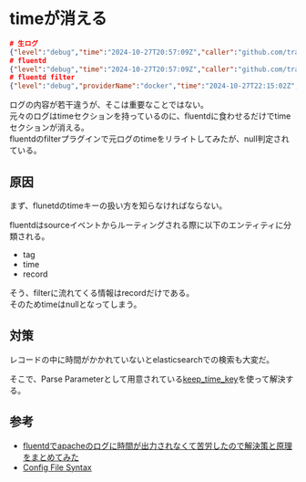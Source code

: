 # timeが消える

```json
# 生ログ
{"level":"debug","time":"2024-10-27T20:57:09Z","caller":"github.com/traefik/traefik/v3/pkg/server/service/loadbalancer/wrr/wrr.go:196","message":"Service selected by WRR: 9521481a639cb9b5"}
# fluentd
{"level":"debug","time":"2024-10-27T20:57:09Z","caller":"github.com/traefik/traefik/v3/pkg/server/service/loadbalancer/wrr/wrr.go:196","message":"Service selected by WRR: 9521481a639cb9b5"}
# fluentd filter
{"level":"debug","providerName":"docker","time":"2024-10-27T22:15:02Z","caller":"github.com/traefik/traefik/v3/pkg/server/configurationwatcher.go:127","message":"Skipping unchanged configuration"}
```

ログの内容が若干違うが、そこは重要なことではない。  
元々のログはtimeセクションを持っているのに、fluentdに食わせるだけでtimeセクションが消える。  
fluentdのfilterプラグインで元ログのtimeをリライトしてみたが、null判定されている。

## 原因

まず、flunetdのtimeキーの扱い方を知らなければならない。

fluentdはsourceイベントからルーティングされる際に以下のエンティティに分類される。

- tag
- time
- record

そう、filterに流れてくる情報はrecordだけである。  
そのためtimeはnullとなってしまう。

## 対策

レコードの中に時間がかかれていないとelasticsearchでの検索も大変だ。

そこで、Parse Parameterとして用意されている[keep_time_key](https://docs.fluentd.org/configuration/parse-section#parse-parameters)を使って解決する。

## 参考

- [fluentdでapacheのログに時間が出力されなくて苦労したので解決策と原理をまとめてみた](https://dev.classmethod.jp/articles/fluentd-cant-output-time-with-apache-format/)
- [Config File Syntax](https://docs.fluentd.org/configuration/config-file)
